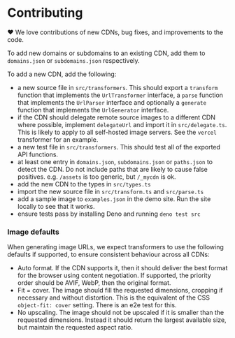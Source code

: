 # Contributing

:heart: We love contributions of new CDNs, bug fixes, and improvements to the
code.

To add new domains or subdomains to an existing CDN, add them to `domains.json`
or `subdomains.json` respectively.

To add a new CDN, add the following:

- a new source file in `src/transformers`. This should export a `transform`
  function that implements the `UrlTransformer` interface, a `parse` function
  that implements the `UrlParser` interface and optionally a `generate` function
  that implements the `UrlGenerator` interface.
- if the CDN should delegate remote source images to a different CDN where
  possible, implement `delegateUrl` and import it in `src/delegate.ts`. This is
  likely to apply to all self-hosted image servers. See the `vercel` transformer
  for an example.
- a new test file in `src/transformers`. This should test all of the exported
  API functions.
- at least one entry in `domains.json`, `subdomains.json` or `paths.json` to
  detect the CDN. Do not include paths that are likely to cause false positives.
  e.g. `/assets` is too generic, but `/_mycdn` is ok.
- add the new CDN to the types in `src/types.ts`
- import the new source file in `src/transform.ts` and `src/parse.ts`
- add a sample image to `examples.json` in the demo site. Run the site locally
  to see that it works.
- ensure tests pass by installing Deno and running `deno test src`

### Image defaults

When generating image URLs, we expect transformers to use the following defaults
if supported, to ensure consistent behaviour across all CDNs:

- Auto format. If the CDN supports it, then it should deliver the best format
  for the browser using content negotiation. If supported, the priority order
  should be AVIF, WebP, then the original format.
- Fit = cover. The image should fill the requested dimensions, cropping if
  necessary and without distortion. This is the equivalent of the CSS
  `object-fit: cover` setting. There is an e2e test for this.
- No upscaling. The image should not be upscaled if it is smaller than the
  requested dimensions. Instead it should return the largest available size, but
  maintain the requested aspect ratio.
